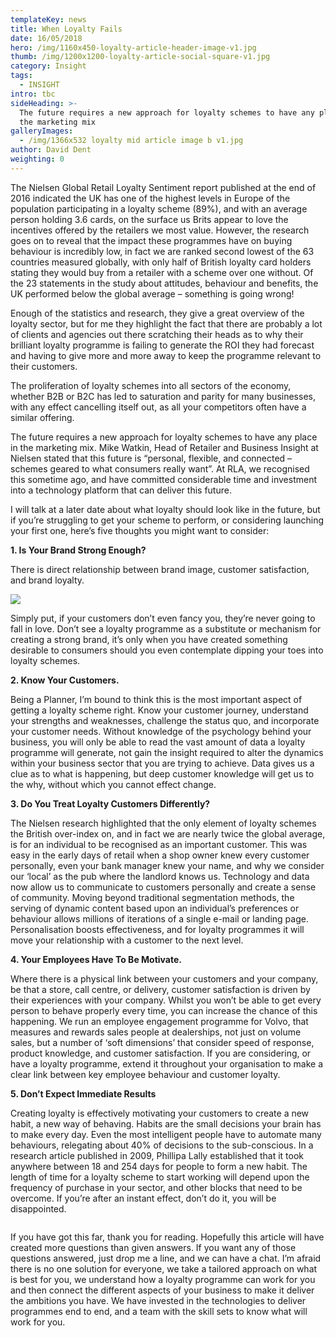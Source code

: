 ```yaml
---
templateKey: news
title: When Loyalty Fails
date: 16/05/2018
hero: /img/1160x450-loyalty-article-header-image-v1.jpg
thumb: /img/1200x1200-loyalty-article-social-square-v1.jpg
category: Insight
tags:
  - INSIGHT
intro: tbc
sideHeading: >-
  The future requires a new approach for loyalty schemes to have any place in
  the marketing mix
galleryImages:
  - /img/1366x532 loyalty mid article image b v1.jpg
author: David Dent
weighting: 0
---
```

The Nielsen Global Retail Loyalty Sentiment report published at the end of 2016 indicated the UK has one of the highest levels in Europe of the population participating in a loyalty scheme (89%), and with an average person holding 3.6 cards, on the surface us Brits appear to love the incentives offered by the retailers we most value. However, the research goes on to reveal that the impact these programmes have on buying behaviour is incredibly low, in fact we are ranked second lowest of the 63 countries measured globally, with only half of British loyalty card holders stating they would buy from a retailer with a scheme over one without. Of the 23 statements in the study about attitudes, behaviour and benefits, the UK performed below the global average – something is going wrong!

Enough of the statistics and research, they give a great overview of the loyalty sector, but for me they highlight the fact that there are probably a lot of clients and agencies out there scratching their heads as to why their brilliant loyalty programme is failing to generate the ROI they had forecast and having to give more and more away to keep the programme relevant to their customers.

The proliferation of loyalty schemes into all sectors of the economy, whether B2B or B2C has led to saturation and parity for many businesses, with any effect cancelling itself out, as all your competitors often have a similar offering.

The future requires a new approach for loyalty schemes to have any place in the marketing mix. Mike Watkin, Head of Retailer and Business Insight at Nielsen stated that this future is “personal, flexible, and connected – schemes geared to what consumers really want”. At RLA, we recognised this sometime ago, and have committed considerable time and investment into a technology platform that can deliver this future.

I will talk at a later date about what loyalty should look like in the future, but if you’re struggling to get your scheme to perform, or considering launching your first one, here’s five thoughts you might want to consider:

**1. Is Your Brand Strong Enough?**

There is direct relationship between brand image, customer satisfaction, and brand loyalty.

![](/img/1366x532-loyalty-mid-article-image-a-v1.jpg)

Simply put, if your customers don’t even fancy you, they’re never going to fall in love. Don’t see a loyalty programme as a substitute or mechanism for creating a strong brand, it’s only when you have created something desirable to consumers should you even contemplate dipping your toes into loyalty schemes.

**2. Know Your Customers.**

Being a Planner, I’m bound to think this is the most important aspect of getting a loyalty scheme right. Know your customer journey, understand your strengths and weaknesses, challenge the status quo, and incorporate your customer needs. Without knowledge of the psychology behind your business, you will only be able to read the vast amount of data a loyalty programme will generate, not gain the insight required to alter the dynamics within your business sector that you are trying to achieve. Data gives us a clue as to what is happening, but deep customer knowledge will get us to the why, without which you cannot effect change.

**3. Do You Treat Loyalty Customers Differently?**

The Nielsen research highlighted that the only element of loyalty schemes the British over-index on, and in fact we are nearly twice the global average, is for an individual to be recognised as an important customer. This was easy in the early days of retail when a shop owner knew every customer personally, even your bank manager knew your name, and why we consider our ‘local’ as the pub where the landlord knows us. Technology and data now allow us to communicate to customers personally and create a sense of community. Moving beyond traditional segmentation methods, the serving of dynamic content based upon an individual’s preferences or behaviour allows millions of iterations of a single e-mail or landing page. Personalisation boosts effectiveness, and for loyalty programmes it will move your relationship with a customer to the next level.

**4. Your Employees Have To Be Motivate.**

Where there is a physical link between your customers and your company, be that a store, call centre, or delivery, customer satisfaction is driven by their experiences with your company. Whilst you won’t be able to get every person to behave properly every time, you can increase the chance of this happening. We run an employee engagement programme for Volvo, that measures and rewards sales people at dealerships, not just on volume sales, but a number of ‘soft dimensions’ that consider speed of response, product knowledge, and customer satisfaction. If you are considering, or have a loyalty programme, extend it throughout your organisation to make a clear link between key employee behaviour and customer loyalty.

**5. Don’t Expect Immediate Results**

Creating loyalty is effectively motivating your customers to create a new habit, a new way of behaving. Habits are the small decisions your brain has to make every day. Even the most intelligent people have to automate many behaviours, relegating about 40% of decisions to the sub-conscious. In a research article published in 2009, Phillipa Lally established that it took anywhere between 18 and 254 days for people to form a new habit. The length of time for a loyalty scheme to start working will depend upon the frequency of purchase in your sector, and other blocks that need to be overcome. If you’re after an instant effect, don’t do it, you will be disappointed.

![]()

If you have got this far, thank you for reading. Hopefully this article will have created more questions than given answers. If you want any of those questions answered, just drop me a line, and we can have a chat. I’m afraid there is no one solution for everyone, we take a tailored approach on what is best for you, we understand how a loyalty programme can work for you and then connect the different aspects of your business to make it deliver the ambitions you have. We have invested in the technologies to deliver programmes end to end, and a team with the skill sets to know what will work for you.
